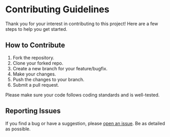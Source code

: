 # Contributing Guidelines

Thank you for your interest in contributing to this project! Here are a few steps to help you get started.

## How to Contribute

1. Fork the repository.
2. Clone your forked repo.
3. Create a new branch for your feature/bugfix.
4. Make your changes.
5. Push the changes to your branch.
6. Submit a pull request.

Please make sure your code follows coding standards and is well-tested.

## Reporting Issues

If you find a bug or have a suggestion, please [open an issue](https://github.com/CodePawfect/mockzz-cli/issues). Be as detailed as possible.

